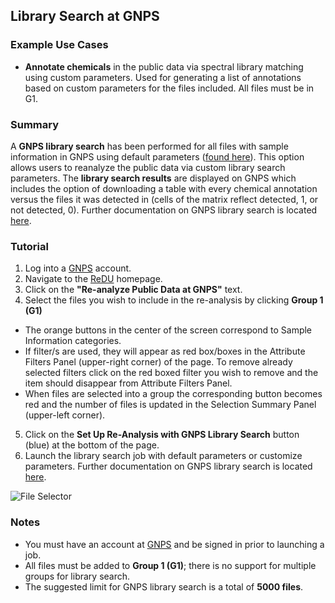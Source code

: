 ## Library Search at GNPS

### Example Use Cases
* **Annotate chemicals** in the public data via spectral library matching using custom parameters. Used for generating a list of annotations based on custom parameters for the files included. All files must be in G1.

### Summary
A **GNPS library search** has been performed for all files with sample information in GNPS using default parameters ([found here](https://redu.ucsd.edu/compoundslist)). This option allows users to reanalyze the public data via custom library search parameters. The **library search results** are displayed on GNPS which includes the option of downloading a table with every chemical annotation versus the files it was detected in (cells of the matrix reflect detected, 1, or not detected, 0). Further documentation on GNPS library search is located [here](https://ccms-ucsd.github.io/GNPSDocumentation/).

### Tutorial
 1. Log into a [GNPS](https://gnps.ucsd.edu/ProteoSAFe/static/gnps-splash.jsp) account.
 2. Navigate to the [ReDU](https://redu.ucsd.edu/) homepage.
 3. Click on the **"Re-analyze Public Data at GNPS"** text.
 4. Select the files you wish to include in the re-analysis by clicking **Group 1 (G1)**
   * The orange buttons in the center of the screen correspond to Sample Information categories.
   * If filter/s are used, they will appear as red box/boxes in the Attribute Filters Panel (upper-right corner) of the page. To remove already selected filters click on the red boxed filter you wish to remove and the item should disappear from Attribute Filters Panel.
   * When files are selected into a group the corresponding button becomes red and the number of files is updated in the Selection Summary Panel (upper-left corner).
 5. Click on the **Set Up Re-Analysis with GNPS Library Search** button (blue) at the bottom of the page.
 6. Launch the library search job with default parameters or customize parameters. Further documentation on GNPS library search is located [here](https://ccms-ucsd.github.io/GNPSDocumentation/).

![File Selector](images/File_Selector.gif)

### Notes
 * You must have an account at [GNPS](https://gnps.ucsd.edu/ProteoSAFe/static/gnps-splash.jsp) and be signed in prior to launching a job.
 * All files must be added to **Group 1 (G1)**; there is no support for multiple groups for library search.
 * The suggested limit for GNPS library search is a total of **5000 files**.
